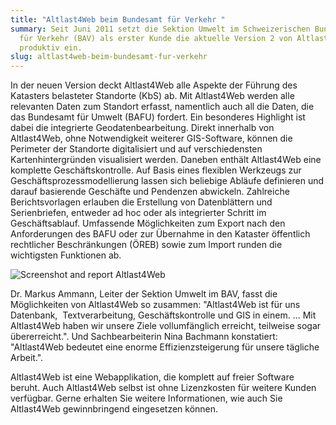 ```yaml
---
title: "Altlast4Web beim Bundesamt für Verkehr "
summary: Seit Juni 2011 setzt die Sektion Umwelt im Schweizerischen Bundesamt
  für Verkehr (BAV) als erster Kunde die aktuelle Version 2 von Altlast4Web
  produktiv ein.
slug: altlast4web-beim-bundesamt-fur-verkehr
---
```

In der neuen Version deckt Altlast4Web alle Aspekte der Führung des Katasters belasteter Standorte (KbS) ab. Mit Altlast4Web werden alle relevanten Daten zum Standort erfasst, namentlich auch all die Daten, die das Bundesamt für Umwelt (BAFU) fordert. Ein besonderes Highlight ist dabei die integrierte Geodatenbearbeitung. Direkt innerhalb von Altlast4Web, ohne Notwendigkeit weiterer GIS-Software, können die Perimeter der Standorte digitalisiert und auf verschiedensten Kartenhintergründen visualisiert werden. Daneben enthält Altlast4Web eine komplette Geschäftskontrolle. Auf Basis eines flexiblen Werkzeugs zur Geschäftsprozessmodellierung lassen sich beliebige Abläufe definieren und darauf basierende Geschäfte und Pendenzen abwickeln. Zahlreiche Berichtsvorlagen erlauben die Erstellung von Datenblättern und Serienbriefen, entweder ad hoc oder als integrierter Schritt im Geschäftsablauf. Umfassende Möglichkeiten zum Export nach den Anforderungen des BAFU oder zur Übernahme in den Kataster öffentlich rechtlicher Beschränkungen (ÖREB) sowie zum Import runden die wichtigsten Funktionen ab.

![Screenshot and report Altlast4Web](/images/blog/altlast4web-beim-bundesamt-fur-verkehr/a4webblog.png)

Dr. Markus Ammann, Leiter der Sektion Umwelt im BAV, fasst die Möglichkeiten von Altlast4Web so zusammen: "Altlast4Web ist für uns Datenbank,  Textverarbeitung, Geschäftskontrolle und GIS in einem. ... Mit Altlast4Web haben wir unsere Ziele vollumfänglich erreicht, teilweise sogar übererreicht.". Und Sachbearbeiterin Nina Bachmann konstatiert: "Altlast4Web bedeutet eine enorme Effizienzsteigerung für unsere tägliche Arbeit.".

Altlast4Web ist eine Webapplikation, die komplett auf freier Software beruht. Auch Altlast4Web selbst ist ohne Lizenzkosten für weitere Kunden verfügbar. Gerne erhalten Sie weitere Informationen, wie auch Sie Altlast4Web gewinnbringend eingesetzen können.